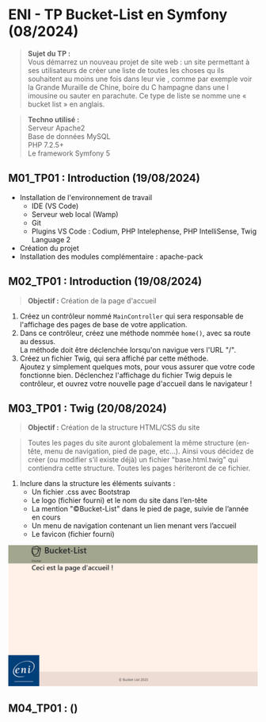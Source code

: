 # ENI - TP Bucket-List en Symfony (08/2024)
>**Sujet du TP :**  
Vous démarrez un nouveau projet de site web : un site permettant à ses utilisateurs de créer
une liste de toutes les choses qu ils souhaitent au moins une fois dans leur vie , comme par
exemple voir la Grande Muraille de Chine, boire du C hampagne dans une l imousine ou
sauter en parachute. Ce type de liste se nomme une « bucket list » en anglais.

>**Techno utilisé :**  
Serveur Apache2  
Base de données MySQL  
PHP 7.2.5+  
Le framework Symfony 5

## M01_TP01 : Introduction (19/08/2024)
- Installation de l'environnement de travail
    - IDE (VS Code)
    - Serveur web local (Wamp)
    - Git
    - Plugins VS Code : Codium, PHP Intelephense, PHP IntelliSense, Twig Language 2
- Création du projet
- Installation des modules complémentaire : apache-pack

## M02_TP01 : Introduction (19/08/2024)
>**Objectif :** Création de la page d'accueil  

1. Créez un contrôleur nommé ``MainController`` qui sera responsable de l'affichage des
pages de base de votre application.
2. Dans ce contrôleur, créez une méthode nommée ``home()``, avec sa route au dessus.   
La méthode doit être déclenchée lorsqu'on navigue vers l'URL "/".
3. Créez un fichier Twig, qui sera affiché par cette méthode.  
Ajoutez y simplement quelques mots, pour vous assurer que votre code fonctionne bien.  Déclenchez l'affichage du fichier Twig depuis le contrôleur, et ouvrez votre nouvelle page d'accueil dans le navigateur !

## M03_TP01 : Twig (20/08/2024)
>**Objectif :** Création de la structure HTML/CSS du site

>Toutes les pages du site auront globalement la même structure (en-tête, menu de navigation, pied de page, etc…). Ainsi vous décidez de créer (ou modifier s’il existe déjà) un fichier "base.html.twig" qui contiendra cette structure. Toutes les pages hériteront de ce fichier.

1. Inclure dans la structure les éléments suivants :
    - Un fichier .css avec Bootstrap
    - Le logo (fichier fourni) et le nom du site dans l’en-tête
    - La mention "©Bucket-List" dans le pied de page, suivie de l’année en cours
    - Un menu de navigation contenant un lien menant vers l’accueil
    - Le favicon (fichier fourni)

![IMG M03_TP01](/docs/M03_TP01.jpg "Titre de l'image")

## M04_TP01 : ()